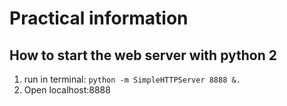 # Practical information

## How to start the web server with python 2
1. run in terminal: `python -m SimpleHTTPServer 8888 &.`
2. Open localhost:8888
